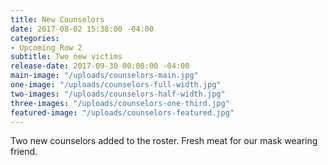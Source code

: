 ```yaml
---
title: New Counselors
date: 2017-08-02 15:38:00 -04:00
categories:
- Upcoming Row 2
subtitle: Two new victims
release-date: 2017-09-30 00:00:00 -04:00
main-image: "/uploads/counselors-main.jpg"
one-image: "/uploads/counselors-full-width.jpg"
two-images: "/uploads/counselors-half-width.jpg"
three-images: "/uploads/counselors-one-third.jpg"
featured-image: "/uploads/counselors-featured.jpg"
---
```


Two new counselors added to the roster. Fresh meat for our mask wearing friend. 